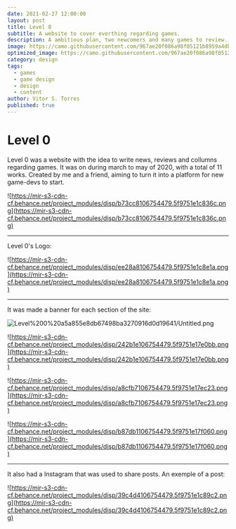 ```yaml
---
date: 2021-02-27 12:00:00
layout: post
title: Level 0
subtitle: A website to cover everthing regarding games.
description: A ambitious plan, two newcomers and many games to review.
image: https://camo.githubusercontent.com/967ae20f086a98f05121b8959a4db4138addeb9fbce0f821646ac8101d735cec/68747470733a2f2f6d69722d73332d63646e2d63662e626568616e63652e6e65742f70726f6a6563745f6d6f64756c65732f646973702f6237336363383130363735343437392e356639373531653163383336632e706e67
optimized_image: https://camo.githubusercontent.com/967ae20f086a98f05121b8959a4db4138addeb9fbce0f821646ac8101d735cec/68747470733a2f2f6d69722d73332d63646e2d63662e626568616e63652e6e65742f70726f6a6563745f6d6f64756c65732f646973702f6237336363383130363735343437392e356639373531653163383336632e706e67
category: design
tags:
  - games
  - game design
  - design
  - content
author: Vitor S. Torres
published: true
---
```


# Level 0

Level 0 was a website with the idea to write news, reviews and collumns regarding games. It was on during march to may of 2020, with a total of 11 works. Created by me and a friend, aiming to turn it into a platform for new game-devs to start.

![https://mir-s3-cdn-cf.behance.net/project_modules/disp/b73cc8106754479.5f9751e1c836c.png](https://mir-s3-cdn-cf.behance.net/project_modules/disp/b73cc8106754479.5f9751e1c836c.png)

---

 Level 0's Logo:

![https://mir-s3-cdn-cf.behance.net/project_modules/disp/ee28a8106754479.5f9751e1c8e1a.png](https://mir-s3-cdn-cf.behance.net/project_modules/disp/ee28a8106754479.5f9751e1c8e1a.png)

---

It was made a banner for each section of the site:

![Level%200%20a5a855e8db67498ba3270916d0d19641/Untitled.png](https://mir-s3-cdn-cf.behance.net/project_modules/disp/1fcd43106754479.5f9751e17e750.jpg)

![https://mir-s3-cdn-cf.behance.net/project_modules/disp/242b1e106754479.5f9751e17e0bb.png](https://mir-s3-cdn-cf.behance.net/project_modules/disp/242b1e106754479.5f9751e17e0bb.png)

![https://mir-s3-cdn-cf.behance.net/project_modules/disp/a8cfb7106754479.5f9751e17ec23.png](https://mir-s3-cdn-cf.behance.net/project_modules/disp/a8cfb7106754479.5f9751e17ec23.png)

![https://mir-s3-cdn-cf.behance.net/project_modules/disp/b87db1106754479.5f9751e17f060.png](https://mir-s3-cdn-cf.behance.net/project_modules/disp/b87db1106754479.5f9751e17f060.png)

---

It also had a Instagram that was used to share posts. An exemple of a post:

![https://mir-s3-cdn-cf.behance.net/project_modules/disp/39c4d4106754479.5f9751e1c89c2.png](https://mir-s3-cdn-cf.behance.net/project_modules/disp/39c4d4106754479.5f9751e1c89c2.png)
